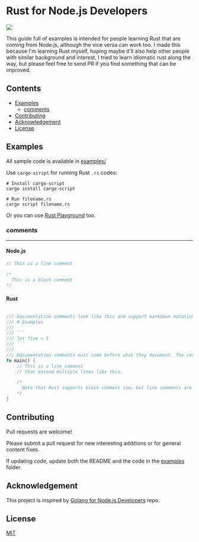 # Rust for Node.js Developers

![](https://img.shields.io/badge/license-MIT-green.svg)

This guide full of examples is intended for people learning Rust that are coming from Node.js, although the vice versa can work too. I made this because I'm learning Rust myself, hoping maybe it'll also help other people with similar background and interest. I tried to learn idiomatic rust along the way, but please feel free to send PR if you find something that can be improved.

## Contents

- [Examples](#examples)
  - [comments](#comments)
- [Contributing](#contributing)
- [Acknowledgement](#acknowledgement)
- [License](#license)

## Examples

All sample code is available in [examples/](examples/)

Use `cargo-script` for running Rust `.rs` codes:

```
# Install cargo-script
cargo install cargo-script

# Run filename.rs
cargo script filename.rs
```

Or you can use [Rust Playground](https://play.rust-lang.org/) too.

### comments

---

#### Node.js

```js
// This is a line comment

/*
  This is a block comment
*/
```

#### Rust

````rust

/// Documentation comments look like this and support markdown notation.
/// # Examples
///
/// ```
/// let five = 5
/// ```
///
/// Documentation comments must come before what they document. The code will not compile if we place this comment inside the function!
fn main() {
    // This is a line comment
    // that extend multiple lines like this.

    /*
      Note that Rust supports block comment too, but line comments are preferred in general.
    */
}

````

## Contributing

Pull requests are welcome!

Please submit a pull request for new interesting additions or for general content fixes.

If updating code, update both the README and the code in the [examples](examples/) folder.

## Acknowledgement

This project is inspired by [Golang for Node.js Developers](https://github.com/miguelmota/golang-for-nodejs-developers) repo.

## License

[MIT](LICENSE)
